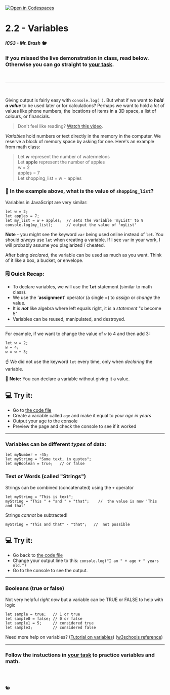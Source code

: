 [![Open in Codespaces](https://classroom.github.com/assets/launch-codespace-2972f46106e565e64193e422d61a12cf1da4916b45550586e14ef0a7c637dd04.svg)](https://classroom.github.com/open-in-codespaces?assignment_repo_id=16397397)
# 2.2 - Variables

##### ICS3 - Mr. Brash 🐿️

### If you missed the live demonstration in class, read below. Otherwise you can go straight to [your task](./YOUR_TASK.md).

<br>

---

<br>

Giving output is fairly easy with `console.log( )`. But what if we want to **_hold a value_** to be used later or for calculations?
Perhaps we want to hold a _lot_ of values like phone numbers, the locations of items in a 3D space, a list of colours, or financials.

> Don't feel like reading? [Watch this video](https://youtu.be/hmIxMwTBsO4).

_Variables_ hold numbers or text directly in the memory in the computer. We reserve a block of memory space by asking for one. Here's an example from math class:

> Let <b>w</b> represent the number of watermelons<br>
> Let <b>apple</b> represent the number of apples<br>
> w = 2<br>
> apples = 7<br>
> Let shopping_list = w + apples

### 🤔 In the example above, what is the value of `shopping_list`?

Variables in JavaScript are very similar:
```JS
let w = 2;
let apples = 7;
let my_list = w + apples;  // sets the variable 'myList' to 9
console.log(my_list);      // output the value of 'myList'
```

**Note** - you might see the keyword `var` being used online instead of `let`. You should _always_ use `let` when creating a variable. If I see `var` in your work, I will probably assume you plagiarized / cheated.

After being _declared_, the variable can be used as much as you want. Think of it like a box, a bucket, or envelope.

### 🗒️ Quick Recap:
- To declare variables, we will use the **`let`** statement (similar to math class).
- We use the '**assignment**' operator (a single =) to _assign_ or _change_ the value.
- It is _**not**_ like algebra where left equals right, it is a _statement_ "x become 5"
- Variables can be reused, manipulated, and destroyed.

---

For example, if we want to change the value of `w` to 4 and then add 3:
```JS
let w = 2;
w = 4;
w = w + 3;
```

☝️ We did not use the keyword `let` every time, only when _declaring_ the variable.

📝 **Note:** You can declare a variable without giving it a value.


## 💻 Try it:
- Go to [the code file](./main.js)
- Create a variable called `age` and make it equal to _your age in years_
- Output your age to the console
- Preview the page and check the console to see if it worked
---

### Variables can be different _types_ of data:
```JS
let myNumber = -45;
let myString = "Some text, in quotes";
let myBoolean = true;   // or false
```

### Text or Words (called "Strings")
Strings can be combined (concatenated) using the `+` operator
```JS
let myString = "This is text";
myString = "This " + "and " + "that";    //  the value is now 'This and that'
```

Strings _cannot_ be subtracted!
```JS
myString = "This and that" - "that";   //  not possible
```

## 💻 Try it:
- Go back to [the code file](./main.js)
- Change your output line to this: `console.log("I am " + age + " years old.")`
- Go to the console to see the output.

<hr>

### Booleans (true or false)
Not very helpful _right now_ but a variable can be TRUE or FALSE to help with logic
```JS
let sample = true;   // 1 or true
let sample0 = false; // 0 or false
let sample1 = 5;     // considered true
let sample3;         // considered false
```

Need more help on variables?
([Tutorial on variables](https://javascript.info/variables)) ([w3schools reference](https://www.w3schools.com/js/js_variables.asp))


---

### Follow the instuctions in [your task](./YOUR_TASK.md) to practice variables and math.

<br><br>

🐿️
